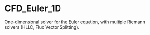 # CFD_Euler_1D
One-dimensional solver for the Euler equation, with multiple Riemann solvers (HLLC, Flux Vector Splitting).
